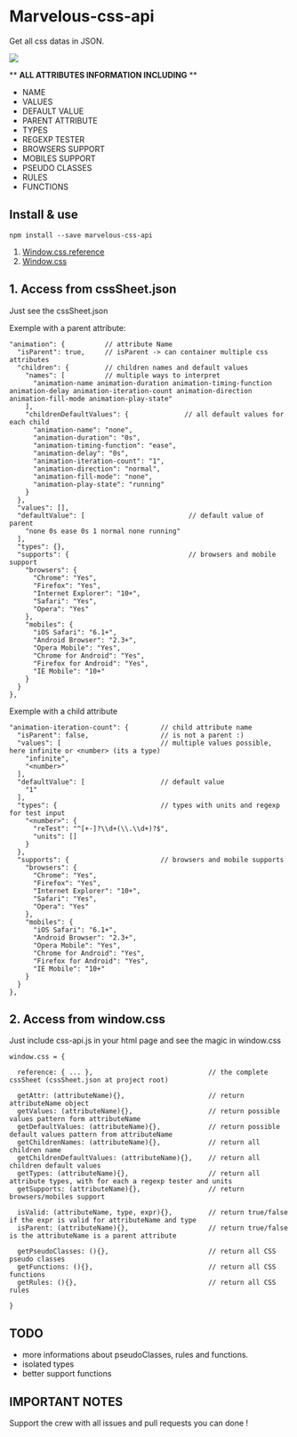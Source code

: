 # Marvelous-css-api

Get all css datas in JSON.

<img src="http://i.giphy.com/Yv66XRlbWCuQw.gif">

** **ALL ATTRIBUTES INFORMATION INCLUDING** **

- NAME
- VALUES
- DEFAULT VALUE
- PARENT ATTRIBUTE
- TYPES
- REGEXP TESTER
- BROWSERS SUPPORT
- MOBILES SUPPORT
- PSEUDO CLASSES
- RULES
- FUNCTIONS

## Install & use

    npm install --save marvelous-css-api

1. [Window.css.reference](#cssSheet)
2. [Window.css](#cssAPI)

## 1. Access from cssSheet.json

Just see the cssSheet.json

Exemple with a parent attribute:

    "animation": {          // attribute Name
      "isParent": true,     // isParent -> can container multiple css attributes
      "children": {         // children names and default values
        "names": [          // multiple ways to interpret
          "animation-name animation-duration animation-timing-function animation-delay animation-iteration-count animation-direction animation-fill-mode animation-play-state"
        ],
        "childrenDefaultValues": {              // all default values for each child
          "animation-name": "none",
          "animation-duration": "0s",
          "animation-timing-function": "ease",
          "animation-delay": "0s",
          "animation-iteration-count": "1",
          "animation-direction": "normal",
          "animation-fill-mode": "none",
          "animation-play-state": "running"
        }
      },
      "values": [],
      "defaultValue": [                          // default value of parent
        "none 0s ease 0s 1 normal none running"
      ],
      "types": {},
      "supports": {                              // browsers and mobile support
        "browsers": {
          "Chrome": "Yes",
          "Firefox": "Yes",
          "Internet Explorer": "10+",
          "Safari": "Yes",
          "Opera": "Yes"
        },
        "mobiles": {
          "iOS Safari": "6.1+",
          "Android Browser": "2.3+",
          "Opera Mobile": "Yes",
          "Chrome for Android": "Yes",
          "Firefox for Android": "Yes",
          "IE Mobile": "10+"
        }
      }
    },
    
Exemple with a child attribute

    "animation-iteration-count": {        // child attribute name
      "isParent": false,                  // is not a parent :)
      "values": [                         // multiple values possible, here infinite or <number> (its a type)
        "infinite",
        "<number>"
      ],
      "defaultValue": [                   // default value
        "1"
      ],
      "types": {                          // types with units and regexp for test input
        "<number>": {
          "reTest": "^[+-]?\\d+(\\.\\d+)?$",
          "units": []
        }
      },
      "supports": {                       // browsers and mobile supports
        "browsers": {
          "Chrome": "Yes",
          "Firefox": "Yes",
          "Internet Explorer": "10+",
          "Safari": "Yes",
          "Opera": "Yes"
        },
        "mobiles": {
          "iOS Safari": "6.1+",
          "Android Browser": "2.3+",
          "Opera Mobile": "Yes",
          "Chrome for Android": "Yes",
          "Firefox for Android": "Yes",
          "IE Mobile": "10+"
        }
      }
    },

## 2. Access from window.css

Just include css-api.js in your html page and see the magic in window.css

    window.css = {

      reference: { ... },                             // the complete cssSheet (cssSheet.json at project root)

      getAttr: (attributeName){},                     // return attributeName object
      getValues: (attributeName){},                   // return possible values pattern form attributeName
      getDefaultValues: (attributeName){},            // return possible default values pattern from attributeName
      getChildrenNames: (attributeName){},            // return all children name
      getChildrenDefaultValues: (attributeName){},    // return all children default values
      getTypes: (attributeName){},                    // return all attribute types, with for each a regexp tester and units
      getSupports: (attributeName){},                 // return browsers/mobiles support
      
      isValid: (attributeName, type, expr){},         // return true/false if the expr is valid for attributeName and type
      isParent: (attributeName){},                    // return true/false is the attributeName is a parent attribute

      getPseudoClasses: (){},                         // return all CSS pseudo classes
      getFunctions: (){},                             // return all CSS functions
      getRules: (){},                                 // return all CSS rules
        
    }

## TODO

- more informations about pseudoClasses, rules and functions.
- isolated types
- better support functions

## IMPORTANT NOTES

Support the crew with all issues and pull requests you can done !
